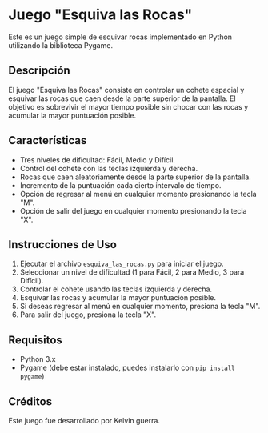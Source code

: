 # Juego "Esquiva las Rocas"

Este es un juego simple de esquivar rocas implementado en Python utilizando la biblioteca Pygame.

## Descripción

El juego "Esquiva las Rocas" consiste en controlar un cohete espacial y esquivar las rocas que caen desde la parte superior de la pantalla. El objetivo es sobrevivir el mayor tiempo posible sin chocar con las rocas y acumular la mayor puntuación posible.

## Características

- Tres niveles de dificultad: Fácil, Medio y Difícil.
- Control del cohete con las teclas izquierda y derecha.
- Rocas que caen aleatoriamente desde la parte superior de la pantalla.
- Incremento de la puntuación cada cierto intervalo de tiempo.
- Opción de regresar al menú en cualquier momento presionando la tecla "M".
- Opción de salir del juego en cualquier momento presionando la tecla "X".

## Instrucciones de Uso

1. Ejecutar el archivo `esquiva_las_rocas.py` para iniciar el juego.
2. Seleccionar un nivel de dificultad (1 para Fácil, 2 para Medio, 3 para Difícil).
3. Controlar el cohete usando las teclas izquierda y derecha.
4. Esquivar las rocas y acumular la mayor puntuación posible.
5. Si deseas regresar al menú en cualquier momento, presiona la tecla "M".
6. Para salir del juego, presiona la tecla "X".

## Requisitos

- Python 3.x
- Pygame (debe estar instalado, puedes instalarlo con `pip install pygame`)


## Créditos

Este juego fue desarrollado por Kelvin guerra.

